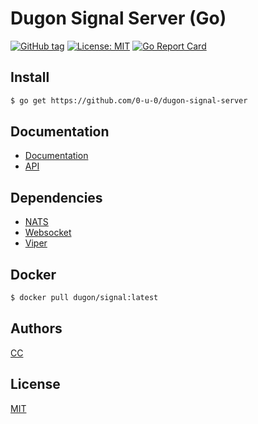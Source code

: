 # Dugon Signal Server (Go)

[![GitHub tag](https://img.shields.io/github/tag/0-u-0/dugon-signal-server.svg)](https://github.com/0-u-0/dugon-signal-server)
[![License: MIT](https://img.shields.io/badge/License-MIT-yellow.svg)](./LICENSE)
[![Go Report Card](https://goreportcard.com/badge/github.com/0-u-0/dugon-signal-server)](https://goreportcard.com/report/github.com/0-u-0/dugon-signal-server)
## Install

```bash
$ go get https://github.com/0-u-0/dugon-signal-server
```

## Documentation

- [Documentation](https://dugon.one/#/server_overview)
- [API](#)

## Dependencies

* [NATS](https://github.com/nats-io/nats.go)
* [Websocket](https://github.com/gorilla/websocket) 
* [Viper](https://github.com/spf13/viper)

## Docker 

```bash
$ docker pull dugon/signal:latest
```

## Authors

[CC](https://crater.one)

## License

[MIT](./LICENSE)